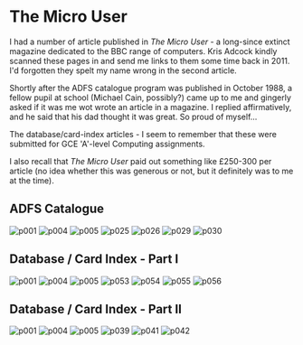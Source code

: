 # The Micro User

I had a number of article published in _The Micro User_ - a long-since extinct
magazine dedicated to the BBC range of computers. Kris Adcock kindly scanned
these pages in and send me links to them some time back in 2011. I'd forgotten
they spelt my name wrong in the second article. 

Shortly after the ADFS catalogue program was published in October 1988, a
fellow pupil at school (Michael Cain, possibly?) came up to me and gingerly
asked if it was me wot wrote an article in a magazine. I replied affirmatively,
and he said that his dad thought it was great. So proud of myself...

The database/card-index articles - I seem to remember that these were submitted
for GCE 'A'-level Computing assignments. 

I also recall that _The Micro User_ paid out something like £250-300 per
article (no idea whether this was generous or not, but it definitely was to me
at the time).

## ADFS Catalogue

![p001](https://raw2.github.com/rm-hull/nostalgia/master/bbc-b/the-micro-user/1988/10/tmu68p001.jpg)
![p004](https://raw2.github.com/rm-hull/nostalgia/master/bbc-b/the-micro-user/1988/10/tmu68p004.jpg)
![p005](https://raw2.github.com/rm-hull/nostalgia/master/bbc-b/the-micro-user/1988/10/tmu68p005.jpg)
![p025](https://raw2.github.com/rm-hull/nostalgia/master/bbc-b/the-micro-user/1988/10/tmu68p025.jpg)
![p026](https://raw2.github.com/rm-hull/nostalgia/master/bbc-b/the-micro-user/1988/10/tmu68p026.jpg)
![p029](https://raw2.github.com/rm-hull/nostalgia/master/bbc-b/the-micro-user/1988/10/tmu68p029.jpg)
![p030](https://raw2.github.com/rm-hull/nostalgia/master/bbc-b/the-micro-user/1988/10/tmu68p030.jpg)

## Database / Card Index - Part I

![p001](https://raw2.github.com/rm-hull/nostalgia/master/bbc-b/the-micro-user/1990/05/tmu87p001.jpg)
![p004](https://raw2.github.com/rm-hull/nostalgia/master/bbc-b/the-micro-user/1990/05/tmu87p004.jpg)
![p005](https://raw2.github.com/rm-hull/nostalgia/master/bbc-b/the-micro-user/1990/05/tmu87p005.jpg)
![p053](https://raw2.github.com/rm-hull/nostalgia/master/bbc-b/the-micro-user/1990/05/tmu87p053.jpg)
![p054](https://raw2.github.com/rm-hull/nostalgia/master/bbc-b/the-micro-user/1990/05/tmu87p054.jpg)
![p055](https://raw2.github.com/rm-hull/nostalgia/master/bbc-b/the-micro-user/1990/05/tmu87p055.jpg)
![p056](https://raw2.github.com/rm-hull/nostalgia/master/bbc-b/the-micro-user/1990/05/tmu87p056.jpg)

## Database / Card Index - Part II

![p001](https://raw2.github.com/rm-hull/nostalgia/master/bbc-b/the-micro-user/1990/06/tmu88p001.jpg)
![p004](https://raw2.github.com/rm-hull/nostalgia/master/bbc-b/the-micro-user/1990/06/tmu88p004.jpg)
![p005](https://raw2.github.com/rm-hull/nostalgia/master/bbc-b/the-micro-user/1990/06/tmu88p005.jpg)
![p039](https://raw2.github.com/rm-hull/nostalgia/master/bbc-b/the-micro-user/1990/06/tmu88p039.jpg)
![p041](https://raw2.github.com/rm-hull/nostalgia/master/bbc-b/the-micro-user/1990/06/tmu88p041.jpg)
![p042](https://raw2.github.com/rm-hull/nostalgia/master/bbc-b/the-micro-user/1990/06/tmu88p042.jpg)

